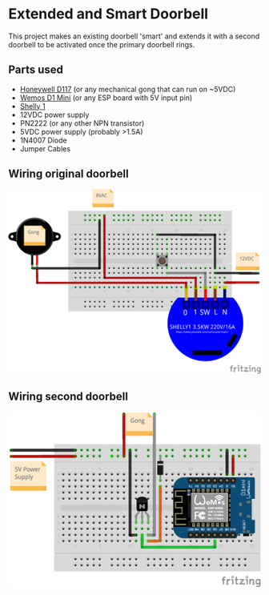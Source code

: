 # Extended and Smart Doorbell

This project makes an existing doorbell 'smart' and extends it with a second doorbell to be activated once the primary doorbell rings.

## Parts used

- [Honeywell D117](https://livewell.honeywellhome.com/de/klassisch/d117/) (or any mechanical gong that can run on ~5VDC)
- [Wemos D1 Mini](https://www.az-delivery.de/en/products/d1-mini) (or any ESP board with 5V input pin)
- [Shelly 1](https://www.shelly.cloud/de/products/product-overview/1xs1)
- 12VDC power supply
- PN2222 (or any other NPN transistor)
- 5VDC power supply (probably >1.5A)
- 1N4007 Diode
- Jumper Cables

## Wiring original doorbell

![Wiring doorbell](/wiring/smart-doorbell-wiring.png)

## Wiring second doorbell

![Wiring second doorbell](/wiring/extended-smart-doorbell-wiring.png)
